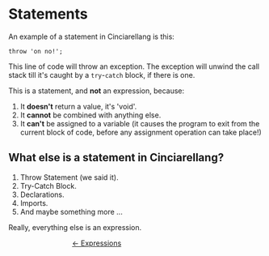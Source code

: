 # Statements

An example of a statement in Cinciarellang is this:

```
throw 'on no!';
```

This line of code will throw an exception. The exception will unwind the call stack till it's caught by a `try`-`catch` block, if there is one.

This is a statement, and **not** an expression, because:

1. It **doesn't** return a value, it's 'void'. 
1. It **cannot** be combined with anything else.
1. It **can't** be assigned to a variable (it causes the program to exit from the current block of code, before any assignment operation can take place!)

## What else is a statement in Cinciarellang?

1. Throw Statement (we said it).
1. Try-Catch Block.
1. Declarations.
1. Imports.
1. And maybe something more ...

Really, everything else is an expression.

<div style=' margin: auto; width: 50%;'>

[<- Expressions](./README.md) 

</div>